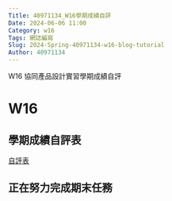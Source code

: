 ```yaml
---
Title: 40971134_W16學期成績自評
Date: 2024-06-06 11:00
Category: w16
Tags: 網誌編寫
Slug: 2024-Spring-40971134-w16-blog-tutorial
Author: 40971134
---
```


W16 協同產品設計實習學期成績自評

<!-- PELICAN_END_SUMMARY -->

# W16
## 學期成績自評表
<a href="https://docs.google.com/forms/d/e/1FAIpQLSduO5lTJtheYfoQEzIJPj8Ub6T7K2VdkTwIarz5_T7Ue1ECCg/viewform">自評表</a>

## 正在努力完成期末任務